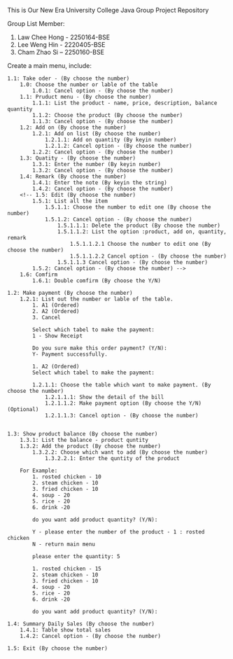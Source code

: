This is Our New Era University College Java Group Project Repository

Group List Member:

1. Law Chee Hong - 2250164-BSE
2. Lee Weng Hin - 2220405-BSE
3. Cham Zhao Si – 2250160-BSE

Create a main menu, include:

    1.1: Take oder - (By choose the number)
        1.0: Choose the number or lable of the table
            1.0.1: Cancel option - (By choose the number)
        1.1: Pruduct menu - (By choose the number)
            1.1.1: List the product - name, price, description, balance quantity
            1.1.2: Choose the product (By choose the number)
            1.1.3: Cancel option - (By choose the number)
        1.2: Add on (By choose the number)
            1.2.1: Add on list (By choose the number)
                1.2.1.1: Add on quantity (By keyin number)
                1.2.1.2: Cancel option - (By choose the number)
            1.2.2: Cancel option - (By choose the number)
        1.3: Quatity - (By choose the number)
            1.3.1: Enter the number (By keyin number)
            1.3.2: Cancel option - (By choose the number)
        1.4: Remark (By choose the number)
            1.4.1: Enter the note (By keyin the string)
            1.4.2: Cancel option - (By choose the number)
        <!-- 1.5: Edit (By choose the number)
            1.5.1: List all the item
                1.5.1.1: Choose the number to edit one (By choose the number)
                1.5.1.2: Cancel option - (By choose the number)
                    1.5.1.1.1: Delete the product (By choose the number)
                    1.5.1.1.2: List the option :product, add on, quantity, remark
                        1.5.1.1.2.1 Choose the number to edit one (By choose the number)
                        1.5.1.1.2.2 Cancel option - (By choose the number)
                    1.5.1.1.3 Cancel option - (By choose the number)
            1.5.2: Cancel option - (By choose the number) -->
        1.6: Comfirm
            1.6.1: Double comfirm (By choose the Y/N)

    1.2: Make payment (By choose the number)
        1.2.1: List out the number or lable of the table.
            1. A1 (Ordered)
            2. A2 (Ordered)
            3. Cancel

            Select which tabel to make the payment:
            1 - Show Receipt

            Do you sure make this order payment? (Y/N):
            Y- Payment successfully.

            1. A2 (Ordered)
            Select which tabel to make the payment:

            1.2.1.1: Choose the table which want to make payment. (By choose the number)
                1.2.1.1.1: Show the detail of the bill
                1.2.1.1.2: Make payment option (By choose the Y/N) (Optional)
                1.2.1.1.3: Cancel option - (By choose the number)


    1.3: Show product balance (By choose the number)
        1.3.1: List the balance - product quntity
        1.3.2: Add the product (By choose the number)
            1.3.2.2: Choose which want to add (By choose the number)
                1.3.2.2.1: Enter the quntity of the product

        For Example:
            1. rosted chicken - 10
            2. steam chicken - 10
            3. fried chicken - 10
            4. soup - 20
            5. rice - 20
            6. drink -20

            do you want add product quantity? (Y/N):

            Y - please enter the number of the product - 1 : rosted chicken
            N - return main menu

            please enter the quantity: 5

            1. rosted chicken - 15
            2. steam chicken - 10
            3. fried chicken - 10
            4. soup - 20
            5. rice - 20
            6. drink -20

            do you want add product quantity? (Y/N):

    1.4: Summary Daily Sales (By choose the number)
        1.4.1: Table show total sales
        1.4.2: Cancel option - (By choose the number)

    1.5: Exit (By choose the number)
